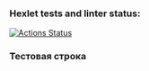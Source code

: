### Hexlet tests and linter status:
[![Actions Status](https://github.com/Unwaveable/backend-project-46/actions/workflows/hexlet-check.yml/badge.svg)](https://github.com/Unwaveable/backend-project-46/actions)

### Тестовая строка
